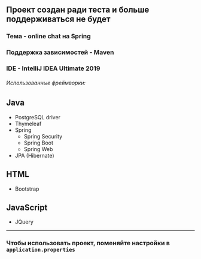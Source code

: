 ## Проект создан ради теста и больше поддерживаться не будет
### Тема - online chat на Spring
### Поддержка зависимостей - Maven
### IDE - IntelliJ IDEA Ultimate 2019
###### Использованные фреймворки:

## Java
* PostgreSQL driver
* Thymeleaf
* Spring
  * Spring Security
  * Spring Boot
  * Spring Web
* JPA (Hibernate)

## HTML
* Bootstrap

## JavaScript
* JQuery

------------------------

### Чтобы использовать проект, поменяйте настройки в `application.properties`
